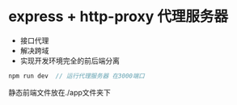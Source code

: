 # express + http-proxy 代理服务器
- 接口代理
- 解决跨域
- 实现开发环境完全的前后端分离

```javascript
npm run dev  // 运行代理服务器 在3000端口
```
静态前端文件放在./app文件夹下